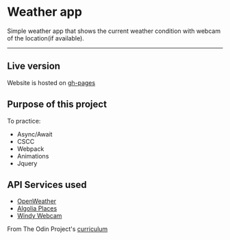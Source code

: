# Weather app
Simple weather app that shows the current weather condition with webcam of the location(if available). 

----
## Live version
Website is hosted on [gh-pages](https://ozansozuozgit.github.io/weather-app/)


## Purpose of this project
To practice:
* Async/Await
* CSCC
* Webpack
* Animations
* Jquery
## API Services used
* [OpenWeather](https://openweathermap.org/api)
* [Algolia Places](https://community.algolia.com/places/api-clients.html)
*  [Windy Webcam](https://api.windy.com/)

From The Odin Project's  [curriculum](https://www.theodinproject.com/courses/javascript/lessons/weather-app)

